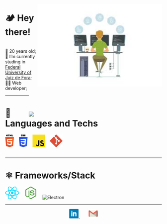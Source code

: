 <div align="right">

<img align="right" margin="15px" margin-top="100px" width="400px" src="./public/image.svg">

<p>
<img align="right" width="428px" src="https://github-readme-stats.vercel.app/api/top-langs/?username=viniciuscorbelli&hide=jupyternotebook&layout=compact&theme=light&hide_border=true" style="margin-top: 5rem">
</p>

</div>

# 🏕️ Hey there!
<br>
🎂 20 years old;
<br>
📜 I’m currently studing in <a href="https://www2.ufjf.br/ufjf/" target="_blank">Federal University of Juiz de Fora</a>;
<br>
👨‍💻 Web developer;

---

# 🔨 Languages and Techs

<div align="left">
<img height="40" alt="HTML5" src="./public/techs/html5.svg" title="HTML5"/> 
&nbsp;&nbsp; 
<img height="40" alt="CSS3" src="./public/techs/css3.svg" title="CSS3"/> 
&nbsp;&nbsp; 
<img height="40" alt="JavaScript" src="./public/techs/javascript.svg" title="JavaScript"/> 
&nbsp;&nbsp; 
<img height="40" alt="Git" src="./public/techs/git.svg" title="Git"/>
</div>

<br>

---
# ⚛️ Frameworks/Stack

<div align="left">
<img height="40" alt="ReactJS" src="./public/techs/react.svg" title="ReactJS"/> &nbsp;&nbsp;&nbsp; 
<img height="40" alt="NodeJS" src="./public/techs/nodejs.svg" title="NodeJS"/> &nbsp;&nbsp;&nbsp;
<img height="40" src="./public/techs/electron.svg" alt="Electron" title="Electron"> &nbsp;&nbsp;&nbsp; 
</div>

---
<div align="center">
<a href="https://www.linkedin.com/in/vin%C3%ADcius-de-oliveira-corbelli-804a5320b/" target="_blank">
<img height="30" alt="LinkedIn" src="./public/linkedin.svg"/>
</a>
&nbsp;&nbsp;&nbsp;&nbsp;&nbsp;&nbsp;
<a target="_blank" href="v.corbelli71@gmail.com" target="_blank">
    <img alt="Email" height="30" src="./public/gmail.svg"/>
</a>
</div>